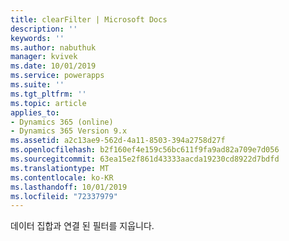 ```yaml
---
title: clearFilter | Microsoft Docs
description: ''
keywords: ''
ms.author: nabuthuk
manager: kvivek
ms.date: 10/01/2019
ms.service: powerapps
ms.suite: ''
ms.tgt_pltfrm: ''
ms.topic: article
applies_to:
- Dynamics 365 (online)
- Dynamics 365 Version 9.x
ms.assetid: a2c13ae9-562d-4a11-8503-394a2758d27f
ms.openlocfilehash: b2f160ef4e159c56bc611f9fa9ad82a709e7d056
ms.sourcegitcommit: 63ea15e2f861d43333aacda19230cd8922d7bdfd
ms.translationtype: MT
ms.contentlocale: ko-KR
ms.lasthandoff: 10/01/2019
ms.locfileid: "72337979"
---
```

데이터 집합과 연결 된 필터를 지웁니다.